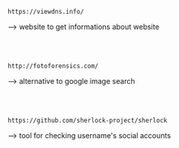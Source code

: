 `https://viewdns.info/` 

--> website to get informations about website

<br />
<br />

`http://fotoforensics.com/`

--> alternative to google image search

<br />
<br />

`https://github.com/sherlock-project/sherlock`

--> tool for checking username's social accounts